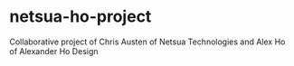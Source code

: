 netsua-ho-project
=================

Collaborative project of Chris Austen of Netsua Technologies and Alex Ho of Alexander Ho Design